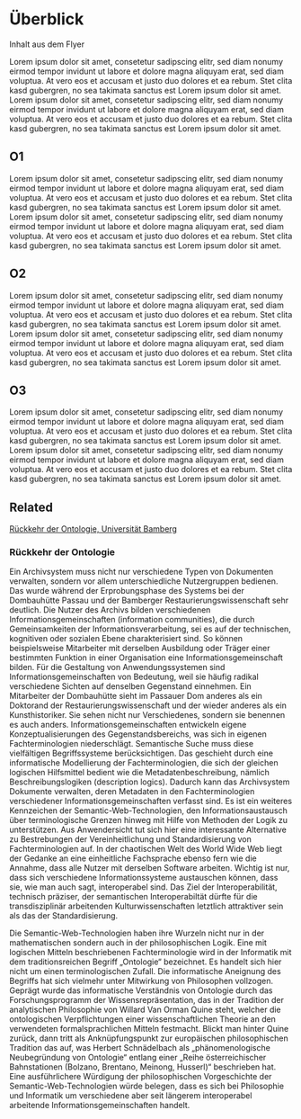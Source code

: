 
# Überblick

Inhalt aus dem Flyer

Lorem ipsum dolor sit amet, consetetur sadipscing elitr, sed diam nonumy eirmod tempor invidunt ut labore et dolore magna aliquyam erat, sed diam voluptua. At vero eos et accusam et justo duo dolores et ea rebum. Stet clita kasd gubergren, no sea takimata sanctus est Lorem ipsum dolor sit amet. Lorem ipsum dolor sit amet, consetetur sadipscing elitr, sed diam nonumy eirmod tempor invidunt ut labore et dolore magna aliquyam erat, sed diam voluptua. At vero eos et accusam et justo duo dolores et ea rebum. Stet clita kasd gubergren, no sea takimata sanctus est Lorem ipsum dolor sit amet.

## O1

Lorem ipsum dolor sit amet, consetetur sadipscing elitr, sed diam nonumy eirmod tempor invidunt ut labore et dolore magna aliquyam erat, sed diam voluptua. At vero eos et accusam et justo duo dolores et ea rebum. Stet clita kasd gubergren, no sea takimata sanctus est Lorem ipsum dolor sit amet. Lorem ipsum dolor sit amet, consetetur sadipscing elitr, sed diam nonumy eirmod tempor invidunt ut labore et dolore magna aliquyam erat, sed diam voluptua. At vero eos et accusam et justo duo dolores et ea rebum. Stet clita kasd gubergren, no sea takimata sanctus est Lorem ipsum dolor sit amet.

## O2

Lorem ipsum dolor sit amet, consetetur sadipscing elitr, sed diam nonumy eirmod tempor invidunt ut labore et dolore magna aliquyam erat, sed diam voluptua. At vero eos et accusam et justo duo dolores et ea rebum. Stet clita kasd gubergren, no sea takimata sanctus est Lorem ipsum dolor sit amet. Lorem ipsum dolor sit amet, consetetur sadipscing elitr, sed diam nonumy eirmod tempor invidunt ut labore et dolore magna aliquyam erat, sed diam voluptua. At vero eos et accusam et justo duo dolores et ea rebum. Stet clita kasd gubergren, no sea takimata sanctus est Lorem ipsum dolor sit amet.

## O3

Lorem ipsum dolor sit amet, consetetur sadipscing elitr, sed diam nonumy eirmod tempor invidunt ut labore et dolore magna aliquyam erat, sed diam voluptua. At vero eos et accusam et justo duo dolores et ea rebum. Stet clita kasd gubergren, no sea takimata sanctus est Lorem ipsum dolor sit amet. Lorem ipsum dolor sit amet, consetetur sadipscing elitr, sed diam nonumy eirmod tempor invidunt ut labore et dolore magna aliquyam erat, sed diam voluptua. At vero eos et accusam et justo duo dolores et ea rebum. Stet clita kasd gubergren, no sea takimata sanctus est Lorem ipsum dolor sit amet.

## Related

[Rückkehr der Ontologie, Universität Bamberg](https://www.uni-bamberg.de/kinf/was-ist-kulturinformatik/digitale-archive/)

### Rückkehr der Ontologie

Ein Archivsystem muss nicht nur verschiedene Typen von Dokumenten verwalten, sondern vor allem unterschiedliche Nutzergruppen bedienen. Das wurde während der Erprobungsphase des Systems bei der Dombauhütte Passau und der Bamberger Restaurierungswissenschaft sehr deutlich. Die Nutzer des Archivs bilden verschiedenen Informationsgemeinschaften (information communities), die durch Gemeinsamkeiten der Informationsverarbeitung, sei es auf der technischen, kognitiven oder sozialen Ebene charakterisiert sind. So können beispielsweise Mitarbeiter mit derselben Ausbildung oder Träger einer bestimmten Funktion in einer Organisation eine Informationsgemeinschaft bilden. Für die Gestaltung von Anwendungssystemen sind Informationsgemeinschaften von Bedeutung, weil sie häufig radikal verschiedene Sichten auf denselben Gegenstand einnehmen. Ein Mitarbeiter der Dombauhütte sieht im Passauer Dom anderes als ein Doktorand der Restaurierungswissenschaft und der wieder anderes als ein Kunsthistoriker. Sie sehen nicht nur Verschiedenes, sondern sie benennen es auch anders. Informationsgemeinschaften entwickeln eigene Konzeptualisierungen des Gegenstandsbereichs, was sich in eigenen Fachterminologien niederschlägt. Semantische Suche muss diese vielfältigen Begriffssysteme berücksichtigen. Das geschieht durch eine informatische Modellierung der Fachterminologien, die sich der gleichen logischen Hilfsmittel bedient wie die Metadatenbeschreibung, nämlich Beschreibungslogiken (description logics). Dadurch kann das Archivsystem Dokumente verwalten, deren Metadaten in den Fachterminologien verschiedener Informationsgemeinschaften verfasst sind. Es ist ein weiteres Kennzeichen der Semantic-Web-Technologien, den Informationsaustausch über terminologische Grenzen hinweg mit Hilfe von Methoden der Logik zu unterstützen. Aus Anwendersicht tut sich hier eine interessante Alternative zu Bestrebungen der Vereinheitlichung und Standardisierung von Fachterminologien auf. In der chaotischen Welt des World Wide Web liegt der Gedanke an eine einheitliche Fachsprache ebenso fern wie die Annahme, dass alle Nutzer mit derselben Software arbeiten. Wichtig ist nur, dass sich verschiedene Informationssysteme austauschen können, dass sie, wie man auch sagt, interoperabel sind. Das Ziel der Interoperabilität, technisch präziser, der semantischen Interoperabiltät dürfte für die transdisziplinär arbeitenden Kulturwissenschaften letztlich attraktiver sein als das der Standardisierung.

Die Semantic-Web-Technologien haben ihre Wurzeln nicht nur in der mathematischen sondern auch in der philosophischen Logik. Eine mit logischen Mitteln beschriebenen Fachterminologie wird in der Informatik mit dem traditionsreichen Begriff „Ontologie“ bezeichnet. Es handelt sich hier nicht um einen terminologischen Zufall. Die informatische Aneignung des Begriffs hat sich vielmehr unter Mitwirkung von Philosophen vollzogen. Geprägt wurde das informatische Verständnis von Ontologie durch das Forschungsprogramm der Wissensrepräsentation, das in der Tradition der analytischen Philosophie von Willard Van Orman Quine steht, welcher die ontologischen Verpflichtungen einer wissenschaftlichen Theorie an den verwendeten formalsprachlichen Mitteln festmacht. Blickt man hinter Quine zurück, dann tritt als Anknüpfungspunkt zur europäischen philosophischen Tradition das auf, was Herbert Schnädelbach als „phänomenologische Neubegründung von Ontologie“ entlang einer „Reihe österreichischer Bahnstationen (Bolzano, Brentano, Meinong, Husserl)“ beschrieben hat. Eine ausführlichere Würdigung der philosophischen Vorgeschichte der Semantic-Web-Technologien würde belegen, dass es sich bei Philosophie und Informatik um verschiedene aber seit längerem interoperabel arbeitende Informationsgemeinschaften handelt.
